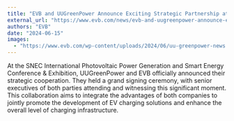 ```yaml
---
title: "EVB and UUGreenPower Announce Exciting Strategic Partnership at SNEC"
external_url: "https://www.evb.com/news/evb-and-uugreenpower-announce-exciting-strategic-partnership-at-snec/"
authors: "EVB"
date: "2024-06-15"
images:
  - "https://www.evb.com/wp-content/uploads/2024/06/uu-greenpower-news.webp"
---
```


At the SNEC International Photovoltaic Power Generation and Smart Energy Conference & Exhibition, UUGreenPower and EVB officially announced their strategic cooperation. They held a grand signing ceremony, with senior executives of both parties attending and witnessing this significant moment. This collaboration aims to integrate the advantages of both companies to jointly promote the development of EV charging solutions and enhance the overall level of charging infrastructure.